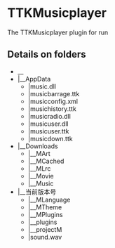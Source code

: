# TTKMusicplayer
The TTKMusicplayer plugin for run

## Details on folders

* __
* |__AppData
  * |music.dll
  * |musicbarrage.ttk
  * |musicconfig.xml
  * |musichistory.ttk
  * |musicradio.dll
  * |musicuser.dll
  * |musicuser.ttk
  * |musicdown.ttk
* |__Downloads
  * |__MArt
  * |__MCached
  * |__MLrc
  * |__Movie
  * |__Music
* |__当前版本号
  * |__MLanguage
  * |__MTheme
  * |__MPlugins
  * |__plugins
  * |__projectM
  * |sound.wav
